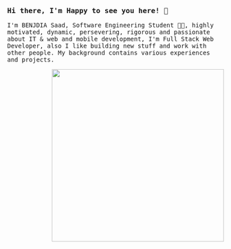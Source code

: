 ### <samp>Hi there, I'm Happy to see you here! 👋 </samp>

<samp>
I'm BENJDIA Saad, Software Engineering Student 👨‍🎓, highly motivated, dynamic, persevering, rigorous and passionate about IT & web and mobile development, I'm Full Stack Web Developer, also I like building new stuff and work with other people. My background contains various experiences and projects.

<p>
 <a href="https://blog.stephenajulu.com/"><img width="400" align='right' src="https://github-readme-stats.vercel.app/api?username=benjdiasaad&show_icons=true&hide_border=true"></a>
</p>

</smap>
